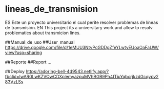 # lineas_de_transmision

ES Este un proyecto universitario el cual perite resolver problemas de líneas de transmisión. 
EN This project its a universitary work and allow to resolv problematics about transmicion lines. 

##Manual_de_uso ##User_manual https://drive.google.com/file/d/1eMUU3NtvPcGDDgZfeYLwtvEUoaOaFaUW/view?usp=sharing

##Reporte ##Report ...

##Deploy https://adoring-bell-4d9543.netlify.app/?fbclid=IwAR0LwKZVOwCDXplemyazpuMVhBGB9Ph4ITiuYqbcrjkzdGcqypv283VzLSs
